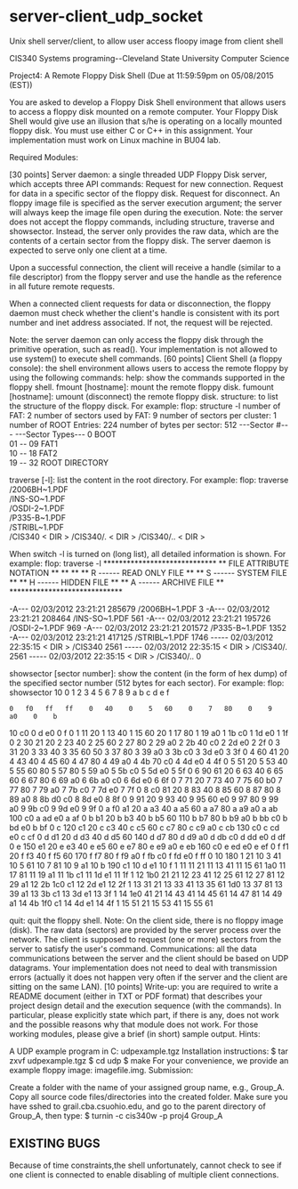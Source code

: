 # server-client_udp_socket
Unix shell server/client, to allow user access floopy image from client shell


CIS340 Systems programing--Cleveland State University Computer Science

Project4: A Remote Floppy Disk Shell (Due at 11:59:59pm on 05/08/2015 (EST))

You are asked to develop a Floppy Disk Shell environment that allows users to access a floppy disk mounted on a remote computer. Your Floppy Disk Shell would give use an illusion that s/he is operating on a locally mounted floppy disk. You must use either C or C++ in this assignment. Your implementation must work on Linux machine in BU04 lab.

Required Modules:

[30 points] Server daemon: a single threaded UDP Floppy Disk server, which accepts three API commands:
Request for new connection.
Request for data in a specific sector of the floppy disk.
Request for disconnect.
An floppy image file is specified as the server execution argument; the server will always keep the image file open during the execution.
Note: the server does not accept the floppy commands, including structure, traverse and showsector. Instead, the server only provides the raw data, which are the contents of a certain sector from the floppy disk.
The server daemon is expected to serve only one client at a time.

Upon a successful connection, the client will receive a handle (similar to a file descriptor) from the floppy server and use the handle as the reference in all future remote requests.

When a connected client requests for data or disconnection, the floppy daemon must check whether the client's handle is consistent with its port number and inet address associated. If not, the request will be rejected.

Note: the server daemon can only access the floppy disk through the primitive operation, such as read(). Your implementation is not allowed to use system() to execute shell commands. 
[60 points] Client Shell (a floppy console): the shell environment allows users to access the remote floppy by using the following commands:
help: show the commands supported in the floppy shell.
fmount [hostname]: mount the remote floppy disk.
fumount [hostname]: umount (disconnect) the remote floppy disk.
structure: to list the structure of the floppy disck. For example:
flop: structure -l
		number of FAT:			    2
		number of sectors used by FAT:	    9
		number of sectors per cluster:	    1
		number of ROOT Entries:		  224
		number of bytes per sector:	  512
		---Sector #---     ---Sector Types---
		      0                  BOOT       
		   01 -- 09              FAT1         
		   10 -- 18              FAT2         
		   19 -- 32              ROOT DIRECTORY

traverse [-l]: list the content in the root directory. For example:
flop: traverse
/2006BH~1.PDF                           
/INS-SO~1.PDF                           
/OSDI-2~1.PDF                           
/P335-B~1.PDF                           
/STRIBL~1.PDF                           
/CIS340                                 	< DIR >
/CIS340/.                               	< DIR >
/CIS340/..                              	< DIR >

When switch -l is turned on (long list), all detailed information is shown. For example:
flop: traverse -l
	*****************************
	** FILE ATTRIBUTE NOTATION **
	**                         **
	** R ------ READ ONLY FILE **
	** S ------ SYSTEM FILE    **
	** H ------ HIDDEN FILE    **
	** A ------ ARCHIVE FILE   **
	*****************************

-A---     02/03/2012 23:21:21            285679     /2006BH~1.PDF                                    3
-A---     02/03/2012 23:21:21            208464     /INS-SO~1.PDF                                  561
-A---     02/03/2012 23:21:21            195726     /OSDI-2~1.PDF                                  969
-A---     02/03/2012 23:21:21            201572     /P335-B~1.PDF                                 1352
-A---     02/03/2012 23:21:21            417125     /STRIBL~1.PDF                                 1746
-----     02/03/2012 22:35:15        < DIR >          /CIS340                                       2561
-----     02/03/2012 22:35:15        < DIR >          /CIS340/.                                     2561
-----     02/03/2012 22:35:15        < DIR >          /CIS340/..                                       0

showsector [sector number]: show the content (in the form of hex dump) of the specified sector number (512 bytes for each sector). For example:
flop: showsector 10
         0    1    2    3    4    5    6    7    8    9    a    b    c    d    e    f

    0   f0   ff   ff    0   40    0    5   60    0    7   80    0    9   a0    0    b
   10   c0    0    d   e0    0    f    0    1   11   20    1   13   40    1   15   60
   20    1   17   80    1   19   a0    1   1b   c0    1   1d   e0    1   1f    0    2
   30   21   20    2   23   40    2   25   60    2   27   80    2   29   a0    2   2b
   40   c0    2   2d   e0    2   2f    0    3   31   20    3   33   40    3   35   60
   50    3   37   80    3   39   a0    3   3b   c0    3   3d   e0    3   3f    0    4
   60   41   20    4   43   40    4   45   60    4   47   80    4   49   a0    4   4b
   70   c0    4   4d   e0    4   4f    0    5   51   20    5   53   40    5   55   60
   80    5   57   80    5   59   a0    5   5b   c0    5   5d   e0    5   5f    0    6
   90   61   20    6   63   40    6   65   60    6   67   80    6   69   a0    6   6b
   a0   c0    6   6d   e0    6   6f    0    7   71   20    7   73   40    7   75   60
   b0    7   77   80    7   79   a0    7   7b   c0    7   7d   e0    7   7f    0    8
   c0   81   20    8   83   40    8   85   60    8   87   80    8   89   a0    8   8b
   d0   c0    8   8d   e0    8   8f    0    9   91   20    9   93   40    9   95   60
   e0    9   97   80    9   99   a0    9   9b   c0    9   9d   e0    9   9f    0    a
   f0   a1   20    a   a3   40    a   a5   60    a   a7   80    a   a9   a0    a   ab
  100   c0    a   ad   e0    a   af    0    b   b1   20    b   b3   40    b   b5   60
  110    b   b7   80    b   b9   a0    b   bb   c0    b   bd   e0    b   bf    0    c
  120   c1   20    c   c3   40    c   c5   60    c   c7   80    c   c9   a0    c   cb
  130   c0    c   cd   e0    c   cf    0    d   d1   20    d   d3   40    d   d5   60
  140    d   d7   80    d   d9   a0    d   db   c0    d   dd   e0    d   df    0    e
  150   e1   20    e   e3   40    e   e5   60    e   e7   80    e   e9   a0    e   eb
  160   c0    e   ed   e0    e   ef    0    f   f1   20    f   f3   40    f   f5   60
  170    f   f7   80    f   f9   a0    f   fb   c0    f   fd   e0    f   ff    0   10
  180    1   21   10    3   41   10    5   61   10    7   81   10    9   a1   10    b
  190   c1   10    d   e1   10    f    1   11   11   21   11   13   41   11   15   61
  1a0   11   17   81   11   19   a1   11   1b   c1   11   1d   e1   11   1f    1   12
  1b0   21   21   12   23   41   12   25   61   12   27   81   12   29   a1   12   2b
  1c0   c1   12   2d   e1   12   2f    1   13   31   21   13   33   41   13   35   61
  1d0   13   37   81   13   39   a1   13   3b   c1   13   3d   e1   13   3f    1   14
  1e0   41   21   14   43   41   14   45   61   14   47   81   14   49   a1   14   4b
  1f0   c1   14   4d   e1   14   4f    1   15   51   21   15   53   41   15   55   61

quit: quit the floppy shell.
Note: On the client side, there is no floppy image (disk). The raw data (sectors) are provided by the server process over the network. The client is supposed to request (one or more) sectors from the server to satisfy the user's command.
Communications: all the data communications between the server and the client should be based on UDP datagrams. Your implementation does not need to deal with transmission errors (actually it does not happen very often if the server and the client are sitting on the same LAN).
[10 points] Write-up: you are required to write a README document (either in TXT or PDF format) that describes your project design detail and the execution sequence (with the commands). In particular, please explicitly state which part, if there is any, does not work and the possible reasons why that module does not work. For those working modules, please give a brief (in short) sample output.
Hints:

A UDP example program in C: udpexample.tgz
Installation instructions:
 $ tar zxvf udpexample.tgz 
 $ cd udp 
 $ make 
For your convenience, we provide an example floppy image: imagefile.img. 
Submission:

Create a folder with the name of your assigned group name, e.g., Group_A.
Copy all source code files/directories into the created folder.
Make sure you have sshed to grail.cba.csuohio.edu, and go to the parent directory of Group_A, then type:
$ turnin -c cis340w -p proj4 Group_A


EXISTING BUGS
------------------
Because of time constraints,the shell unfortunately, cannot check to see if one client is connected to enable disabling of multiple client connections.
